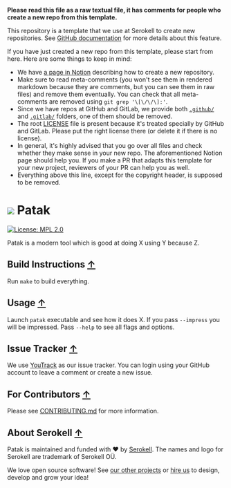 <!--
   - SPDX-FileCopyrightText: 2019-2021 Serokell <https://serokell.io>
   -
   - SPDX-License-Identifier: LicenseRef-ReplaceMe
   -->

**Please read this file as a raw textual file, it has comments for people
who create a new repo from this template.**

This repository is a template that we use at Serokell to create new repositories.
See [GitHub documentation](https://docs.github.com/en/github/creating-cloning-and-archiving-repositories/creating-a-repository-from-a-template)
for more details about this feature.

If you have just created a new repo from this template, please start from here.
Here are some things to keep in mind:
* We have [a page in Notion](https://www.notion.so/serokell/Create-a-repository-9028c5c379364407b8b2019b69d2e64a) describing how to create a new repository.
* Make sure to read meta-comments (you won't see them in rendered markdown because they are comments, but you can see them in raw files) and remove them eventually.
You can check that all meta-comments are removed using `git grep '\[\/\/\]:'`.
* Since we have repos at GitHub and GitLab, we provide both [`.github/`](.github/) and [`.gitlab/`](.gitlab/) folders, one of them should be removed.
* The root [LICENSE](./LICENSE) file is present because it's treated specially by GitHub and GitLab.
Please put the right license there (or delete it if there is no license).
* In general, it's highly advised that you go over all files and check whether they make sense in your new repo.
The aforementioned Notion page should help you.
If you make a PR that adapts this template for your new project, reviewers of your PR can help you as well.
* Everything above this line, except for the copyright header, is supposed to be removed.

[//]: # (All comments like this one are meta-comments, they are supposed to be read carefully)
[//]: # (and removed when you finish filling up this template for the needs of your repo.)

[//]: # (This is a template of the README.md file in a repo called 'patak'.)
[//]: # (It is very tentative, just to help you start.)

[//]: # (Logo is absolutely optional)
# ![](./img/logo.png) Patak

[//]: # (Badges if appropriate)
[//]: # (When you start a new project, usually there won't be many badges initially.)
[//]: # (But later you can add more badges like: CI status, GitHub releases, presence in)
[//]: # (package repositories such as Hackage, etc.)
[//]: # (We include only a license badge as an example, usually it can be added from the beginning.)

[![License: MPL 2.0](https://img.shields.io/badge/License-MPL%202.0-brightgreen.svg)](https://opensource.org/licenses/MPL-2.0)

[//]: # (Describe Patak)
Patak is a modern tool which is good at doing X using Y because Z.

[//]: # (References to the beginning of README might be useful if the README is very big.)
[//]: # (If it's not, feel free to remove them.)
## Build Instructions [↑](#-patak)

Run `make` to build everything.

## Usage [↑](#-patak)

Launch `patak` executable and see how it does X.
If you pass `--impress` you will be impressed.
Pass `--help` to see all flags and options.

[//]: # (Only for projects which don't use GitHub issues)
## Issue Tracker [↑](#-patak)

We use [YouTrack](https://issues.serokell.io/issues/PAT) as our issue
tracker. You can login using your GitHub account to leave a comment or
create a new issue.

## For Contributors [↑](#-patak)

Please see [CONTRIBUTING.md](CONTRIBUTING.md) for more information.

## About Serokell [↑](#-patak)

Patak is maintained and funded with ❤️ by [Serokell](https://serokell.io/).
The names and logo for Serokell are trademark of Serokell OÜ.

We love open source software! See [our other projects](https://serokell.io/community?utm_source=github) or [hire us](https://serokell.io/hire-us?utm_source=github) to design, develop and grow your idea!

[//]: # (TODO: consider making https://www.notion.so/serokell/Awesome-Serokell-our-repositories-list-36412d7f9e704098a2bbb41ff889d52b public and adding this link here.)

